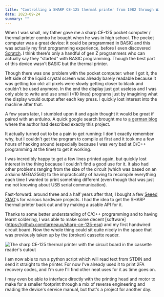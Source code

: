 ```yaml
---
title: "Controlling a SHARP CE-125 thermal printer from 1982 through WiFi"
date: 2023-09-24
summary: ""
---
```


When I was small, my father gave me a sharp CE-125 pocket computer / thermal
printer combo he bought when he was in high school. The pocket computer was a
great device: it could be programmed in BASIC and this was actually my first
programming experience, before I even discovered
[Scratch](https://scratch.mit.edu). I think there's only a handful of gen Z
programmers who can actually say they "started" with BASIC programming.
Though the best part of this device wasn't BASIC but the thermal printer.

Though there was one problem with the pocket computer: when I got it, the left
side of the liquid crystal screen was already barely readable because it was
getting too old: all pixels were slowly getting closer to black and couldn't be
used anymore. In the end the display just got useless and I was only able to
write and use small (<10 lines) programs just by imagining what the display
would output after each key press. I quickly lost interest into the machine
after that.

A few years later, I stumbled upon it and again thought it would be great if
paired with an arduino. A quick google search brought me to
[a german blog](http://www.cavefischer.at/spc/html/CE-125_Print-to.html)
where the author had described exactly this project.

It actually turned out to be a pain to get running: I don't exactly remember
why, but I couldn't get the program to compile at first and it took me a few
hours of hacking around (especially because I was very bad at C/C++ programming
at the time) to get it working.

I was incredibly happy to get a few lines printed again, but quickly lost
interest in the thing because I couldn't find a good use for it. It also had
other problems ranging from the size of the circuit (which was based on an
arduino MEGA2560) to the impracticality of having to recompile everything each
time I wanted to print something different (even though that was just me not
knowing about USB serial communication).

Fast-forward: around three and a half years after that, I bought a few
[Seeed XIAO](https://wiki.seeedstudio.com/XIAO_ESP32C3_Getting_Started/)'s
for various hardware projects. I had the idea to get the SHARP thermal printer
back out and try making a usable API for it.

Thanks to some better understanding of C/C++ programming and to having learnt
soldering, I was able to make some decent [software]
(https://github.com/tarneaux/sharp-ce-125-esp) and my first handwired
circuit board. Now the whole thing could sit quite nicely in the space that was
previously taken up by the (broken) cassette reader.

![The sharp CE-125 thermal printer with the circuit board in the cassette
reader's cutout](./printer.webp)

I am now able to run a python script which will read text from STDIN and send
it straight to the printer. For now I've already used it to print 2FA recovery
codes, and I'm sure I'll find other neat uses for it as time goes on.

I may even be able to interface directly with the printing head and motor to
make for a smaller footprint through a mix of reverse engineering and reading
the device's service manual, but that's a project for another day.
